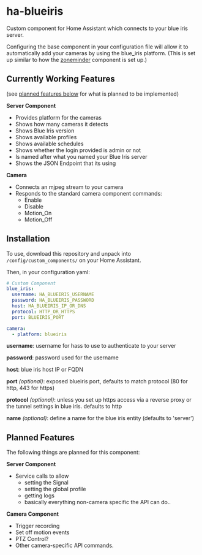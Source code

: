 # ha-blueiris

Custom component for Home Assistant which connects to your blue iris server.

Configuring the base component in your configuration file will allow it to automatically add your cameras by using the blue_iris platform. (This is set up similar to how the [zoneminder](https://www.home-assistant.io/components/zoneminder/) component is set up.)

## Currently Working Features
(see [planned features below](#planned-features) for what is planned to be implemented)

**Server Component**
- Provides platform for the cameras
- Shows how many cameras it detects
- Shows Blue Iris version
- Shows available profiles
- Shows available schedules
- Shows whether the login provided is admin or not
- Is named after what you named your Blue Iris server
- Shows the JSON Endpoint that its using

**Camera**
- Connects an mjpeg stream to your camera
- Responds to the standard camera component commands:
  - Enable
  - Disable
  - Motion_On
  - Motion_Off

## Installation

To use, download this repository and unpack into `/config/custom_components/` on your Home Assistant.

Then, in your configuration yaml:

```yaml
# Custom Component
blue_iris:
  username: HA_BLUEIRIS_USERNAME
  password: HA_BLUEIRIS_PASSWORD
  host: HA_BLUEIRIS_IP_OR_DNS
  protocol: HTTP_OR_HTTPS
  port: BLUEIRIS_PORT

camera:
  - platform: blueiris
```

**username**: username for hass to use to authenticate to your server

**password**: password used for the username

**host**: blue iris host IP or FQDN

**port** *(optional)*: exposed blueiris port, defaults to match protocol (80 for http, 443 for https)

**protocol** *(optional)*: unless you set up https access via a reverse proxy or the tunnel settings in blue iris. defaults to http

**name** *(optional)*: define a name for the blue iris entity (defaults to 'server')
## Planned Features
The following things are planned for this component:

**Server Component**
- Service calls to allow
  - setting the Signal
  - setting the global profile
  - getting logs
  - basically everything non-camera specific the API can do..

**Camera Component**
- Trigger recording
- Set off motion events
- PTZ Control?
- Other camera-specific API commands.
